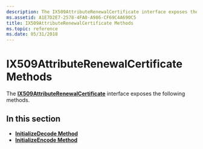 ```yaml
---
description: The IX509AttributeRenewalCertificate interface exposes the following methods.
ms.assetid: A1E7D2E7-2578-4FA0-A986-CF69C4A690C5
title: IX509AttributeRenewalCertificate Methods
ms.topic: reference
ms.date: 05/31/2018
---
```


# IX509AttributeRenewalCertificate Methods

The [**IX509AttributeRenewalCertificate**](/windows/desktop/api/CertEnroll/nn-certenroll-ix509attributerenewalcertificate) interface exposes the following methods.

## In this section

-   [**InitializeDecode Method**](/windows/desktop/api/CertEnroll/nf-certenroll-ix509attributerenewalcertificate-initializedecode)
-   [**InitializeEncode Method**](/windows/desktop/api/CertEnroll/nf-certenroll-ix509attributerenewalcertificate-initializeencode)

 

 



